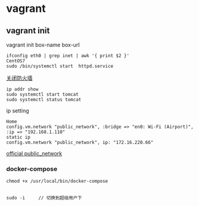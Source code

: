 # vagrant

##  vagrant init

vagrant init box-name box-url

	ifconfig eth0 | grep inet | awk '{ print $2 }'
	CentOS7
	sudo /bin/systemctl start  httpd.service
	

[关闭防火墙](http://www.jianshu.com/p/d6414b5295b8)

	ip addr show
	sudo systemctl start tomcat
	sudo systemctl status tomcat
	
ip setting
	
	Home
	config.vm.network "public_network", :bridge => "en0: Wi-Fi (Airport)", :ip => "192.168.1.110"
	static ip
	config.vm.network "public_network", ip: "172.16.220.66"
	
[official public_network](https://www.vagrantup.com/docs/networking/public_network.html)	

### docker-compose

	chmod +x /usr/local/bin/docker-compose


	sudo -i 	// 切换到超级用户下